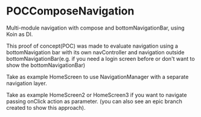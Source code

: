 # POCComposeNavigation
Multi-module navigation with compose and bottomNavigationBar, using Koin as DI.

This proof of concept(POC) was made to evaluate navigation using a bottomNavigation bar with its own navController and
navigation outside bottomNavigationBar(e.g. if you need a login screen before or don't want to show the bottomNavigationBar)

Take as example HomeScreen to use NavigationManager with a separate navigation layer.

Take as example HomeScreen2 or HomeScreen3 if you want to navigate passing onClick action as parameter. 
(you can also see an epic branch created to show this approach).